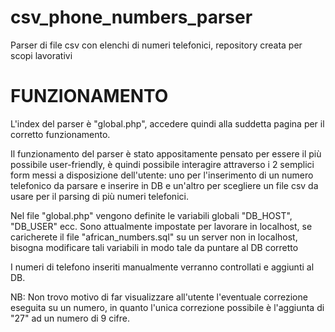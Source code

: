 # csv_phone_numbers_parser
Parser di file csv con elenchi di numeri telefonici, repository creata per scopi lavorativi

# FUNZIONAMENTO
L'index del parser è "global.php", accedere quindi alla suddetta pagina per il corretto funzionamento.

Il funzionamento del parser è stato appositamente pensato per essere il più possibile user-friendly, è quindi possibile interagire attraverso i 2 semplici form messi a disposizione dell'utente: uno per l'inserimento di un numero telefonico da parsare e inserire in DB e un'altro per scegliere un file csv da usare per il parsing di più numeri telefonici.

Nel file "global.php" vengono definite le variabili globali "DB_HOST", "DB_USER" ecc.
Sono attualmente impostate per lavorare in localhost, se caricherete il file "african_numbers.sql" su un server non in localhost, bisogna modificare tali variabili in modo tale da puntare al DB corretto

I numeri di telefono inseriti manualmente verranno controllati e aggiunti al DB.

NB: Non trovo motivo di far visualizzare all'utente l'eventuale correzione eseguita su un numero, in quanto l'unica correzione possibile è l'aggiunta di "27" ad un numero di 9 cifre.
